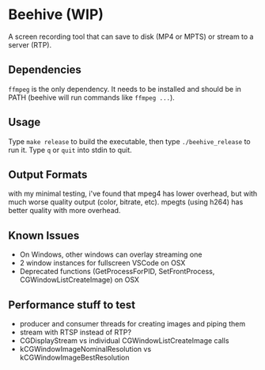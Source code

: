# Beehive (WIP)
A screen recording tool that can save to disk (MP4 or MPTS) or stream to a server (RTP).

## Dependencies
`ffmpeg` is the only dependency. It needs to be installed and should be in PATH (beehive will run commands like `ffmpeg ...`).

## Usage
Type `make release` to build the executable, then type `./beehive_release` to run it. Type `q` or `quit` into stdin to quit.

## Output Formats
with my minimal testing, i've found that mpeg4 has lower overhead, but with much worse quality output (color, bitrate, etc). mpegts (using h264) has better quality with more overhead.

## Known Issues
- On Windows, other windows can overlay streaming one
- 2 window instances for fullscreen VSCode on OSX
- Deprecated functions (GetProcessForPID, SetFrontProcess, CGWindowListCreateImage) on OSX

## Performance stuff to test
- producer and consumer threads for creating images and piping them
- stream with RTSP instead of RTP?
- CGDisplayStream vs individual CGWindowListCreateImage calls
- kCGWindowImageNominalResolution vs kCGWindowImageBestResolution
